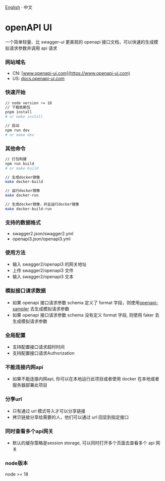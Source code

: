 [English](./README.md) · 中文

# openAPI UI
一个简单轻量、比 swagger-ui 更美观的 openapi 接口文档，可以快速的生成模拟请求参数并调用 api 请求

### 网站域名
* CN: [www.openapi-ui.com](https://www.openapi-ui.com)
* US: [docs.openapi-ui.com](https://docs.openapi-ui.com)

### 快速开始
```bash
// node version >= 18
// 下载依赖包
pnpm install
# or make install

// 启动
npm run dev
# or make dev
```

### 其他命令
```bash
// 打包构建
npm run build
# or make build

// 生成docker镜像
make docker-build

// 运行docker镜像
make docker-run

// 生成docker镜像，并且运行docker镜像
make docker-build-run
```

### 支持的数据格式
* swagger2.json/swagger2.yml
* openapi3.json/openapi3.yml

### 使用方法
* 输入 swagger2/openapi3 的网关地址
* 上传 swagger2/openapi3 文件
* 输入 swagger2/openapi3 文本

### 模拟接口请求数据
* 如果 openapi 接口请求参数 schema 定义了 format 字段，则使用[openapi-sampler](https://github.com/Redocly/openapi-sampler) 去生成模拟请求参数
* 如果 openapi 接口请求参数 schema 没有定义 format 字段, 则使用 faker 去生成模拟请求参数

### 全局配置
* 支持配置接口请求超时时间
* 支持配置接口请求Authorization

### 不能连接内网api
* 如果不能连接内网api, 你可以在本地运行此项目或者使用 docker 在本地或者服务器部署此项目

### 分享url
* 只有通过 url 模式导入才可以分享链接
* 拷贝链接分享给需要的人，他们可以通过 url 回显到指定接口

### 同时查看多个api网关
* 默认的缓存策略是session storage, 可以同时打开多个页面去查看多个 api 网关

### node版本
node >= 18